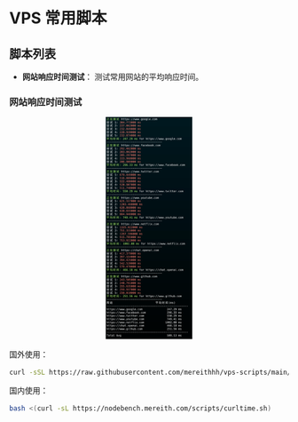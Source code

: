 # VPS 常用脚本

## 脚本列表

- **网站响应时间测试**： 测试常用网站的平均响应时间。


### 网站响应时间测试

<div align="center">
    <img src="image/curl_time.png" height="400">
</div>


国外使用：
```bash
curl -sSL https://raw.githubusercontent.com/mereithhh/vps-scripts/main/test/curl_time.sh | bash
```

国内使用：
```bash
bash <(curl -sL https://nodebench.mereith.com/scripts/curltime.sh) 
```